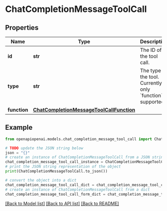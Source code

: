 # ChatCompletionMessageToolCall


## Properties

Name | Type | Description | Notes
------------ | ------------- | ------------- | -------------
**id** | **str** | The ID of the tool call. | 
**type** | **str** | The type of the tool. Currently, only &#x60;function&#x60; is supported. | 
**function** | [**ChatCompletionMessageToolCallFunction**](ChatCompletionMessageToolCallFunction.md) |  | 

## Example

```python
from openapiopenai.models.chat_completion_message_tool_call import ChatCompletionMessageToolCall

# TODO update the JSON string below
json = "{}"
# create an instance of ChatCompletionMessageToolCall from a JSON string
chat_completion_message_tool_call_instance = ChatCompletionMessageToolCall.from_json(json)
# print the JSON string representation of the object
print(ChatCompletionMessageToolCall.to_json())

# convert the object into a dict
chat_completion_message_tool_call_dict = chat_completion_message_tool_call_instance.to_dict()
# create an instance of ChatCompletionMessageToolCall from a dict
chat_completion_message_tool_call_form_dict = chat_completion_message_tool_call.from_dict(chat_completion_message_tool_call_dict)
```
[[Back to Model list]](../README.md#documentation-for-models) [[Back to API list]](../README.md#documentation-for-api-endpoints) [[Back to README]](../README.md)


